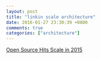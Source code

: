 ```yaml
---
layout: post
title: "linkin scale architecture"
date: 2016-01-27 23:30:39 +0800
comments: true
categories: ["architecture"]
---
```


<!-- more -->

[Open Source Hits Scale in 2015]

[Open Source Hits Scale in 2015]:https://engineering.linkedin.com/blog/2015/12/open-source-year-in-review-2015